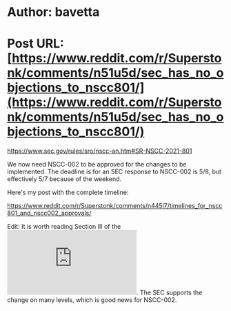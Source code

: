 # Author: bavetta
# Post URL: [https://www.reddit.com/r/Superstonk/comments/n51u5d/sec_has_no_objections_to_nscc801/](https://www.reddit.com/r/Superstonk/comments/n51u5d/sec_has_no_objections_to_nscc801/)


https://www.sec.gov/rules/sro/nscc-an.htm#SR-NSCC-2021-801

We now need NSCC-002 to be approved for the changes to be implemented. The deadline is for an SEC response to NSCC-002 is 5/8, but effectively 5/7 because of the weekend.

Here's my post with the complete timeline:

https://www.reddit.com/r/Superstonk/comments/n445l7/timelines_for_nscc801_and_nscc002_approvals/


Edit: It is worth reading Section III of the ![SEC statement](https://www.sec.gov/rules/sro/nscc-an/2021/34-91770.pdf). The SEC supports the change on many levels, which is good news for NSCC-002.